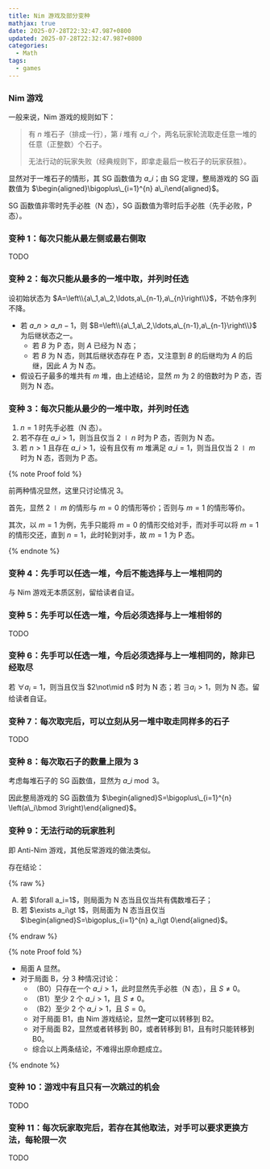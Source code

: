 ```yaml
---
title: Nim 游戏及部分变种
mathjax: true
date: 2025-07-28T22:32:47.987+0800
updated: 2025-07-28T22:32:47.987+0800
categories:
  - Math
tags:
  - games
---
```


### Nim 游戏

一般来说，Nim 游戏的规则如下：

> 有 $n$ 堆石子（排成一行），第 $i$ 堆有 $a\_i$ 个，两名玩家轮流取走任意一堆的任意（正整数）个石子。
>
> 无法行动的玩家失败（经典规则下，即拿走最后一枚石子的玩家获胜）。

显然对于一堆石子的情形，其 SG 函数值为 $a\_i$；由 SG 定理，整局游戏的 SG 函数值为 $\begin{aligned}\bigoplus\_{i=1}^{n} a\_i\end{aligned}$。

SG 函数值非零时先手必胜（N 态），SG 函数值为零时后手必胜（先手必败，P 态）。

### 变种 1：每次只能从最左侧或最右侧取

TODO

### 变种 2：每次只能从最多的一堆中取，并列时任选

设初始状态为 $A=\left\\{a\_1,a\_2,\ldots,a\_{n-1},a\_{n}\right\\}$，不妨令序列不降。

* 若 $a\_n \gt a\_{n-1}$，则 $B=\left\\{a\_1,a\_2,\ldots,a\_{n-1},a\_{n-1}\right\\}$ 为后继状态之一。
  + 若 $B$ 为 P 态，则 $A$ 已经为 N 态；
  + 若 $B$ 为 N 态，则其后继状态存在 P 态，又注意到 $B$ 的后继均为 $A$ 的后继，因此 $A$ 为 N 态。
* 假设石子最多的堆共有 $m$ 堆，由上述结论，显然 $m$ 为 $2$ 的倍数时为 P 态，否则为 N 态。

### 变种 3：每次只能从最少的一堆中取，并列时任选

1. $n=1$ 时先手必胜（N 态）。
2. 若不存在 $a\_i\gt 1$，则当且仅当 $2\mid n$ 时为 P 态，否则为 N 态。
3. 若 $n\gt 1$ 且存在 $a\_i\gt 1$，设有且仅有 $m$ 堆满足 $a\_i=1$，则当且仅当 $2\mid m$ 时为 N 态，否则为 P 态。

{% note Proof fold %}

前两种情况显然，这里只讨论情况 3。

首先，显然 $2\mid m$ 的情形与 $m=0$ 的情形等价；否则与 $m=1$ 的情形等价。

其次，以 $m=1$ 为例，先手只能将 $m=0$ 的情形交给对手，而对手可以将 $m=1$ 的情形交还，直到 $n=1$，此时轮到对手，故 $m=1$ 为 P 态。

{% endnote %}

### 变种 4：先手可以任选一堆，今后不能选择与上一堆相同的

与 Nim 游戏无本质区别，留给读者自证。

### 变种 5：先手可以任选一堆，今后必须选择与上一堆相邻的

TODO

### 变种 6：先手可以任选一堆，今后必须选择与上一堆相同的，除非已经取尽

若 $\forall a_i=1$，则当且仅当 $2\not\mid n$ 时为 N 态；若 $\exists a_i\gt 1$，则为 N 态。留给读者自证。

### 变种 7：每次取完后，可以立刻从另一堆中取走同样多的石子

TODO

### 变种 8：每次取石子的数量上限为 3

考虑每堆石子的 SG 函数值，显然为 $a\_i\bmod 3$。

因此整局游戏的 SG 函数值为 $\begin{aligned}S=\bigoplus\_{i=1}^{n} \left(a\_i\bmod 3\right)\end{aligned}$。

### 变种 9：无法行动的玩家胜利

即 Anti-Nim 游戏，其他反常游戏的做法类似。

存在结论：

{% raw %}

<ol type="A">
 <li>若 $\forall a_i=1$，则局面为 N 态当且仅当共有偶数堆石子；</li>
 <li>若 $\exists a_i\gt 1$，则局面为 N 态当且仅当 $\begin{aligned}S=\bigoplus_{i=1}^{n} a_i\gt 0\end{aligned}$。</li>
</ol>

{% endraw %}

{% note Proof fold %}

+ 局面 A 显然。
+ 对于局面 B，分 3 种情况讨论：
  + （B0）只存在一个 $a\_i\gt 1$，此时显然先手必胜（N 态），且 $S\ne 0$。
  + （B1）至少 2 个 $a\_i\gt 1$，且 $S\ne 0$。
  + （B2）至少 2 个 $a\_i\gt 1$，且 $S=0$。
  + 对于局面 B1，由 Nim 游戏结论，显然**一定**可以转移到 B2。
  + 对于局面 B2，显然或者转移到 B0，或者转移到 B1，且有时只能转移到 B0。
  + 综合以上两条结论，不难得出原命题成立。

{% endnote %}

### 变种 10：游戏中有且只有一次跳过的机会

TODO

### 变种 11：每次玩家取完后，若存在其他取法，对手可以要求更换方法，每轮限一次

TODO
